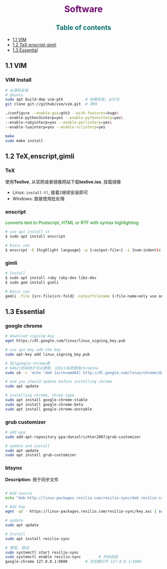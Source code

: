[comment1]: id "rgb(44,44,110)四级标题"
[comment2]: id "rgb(110,110,0)三级标题"
[comment3]: id "rgb(0,110,110)二级标题"
[comment4]: id "rgb(110,0,110)一级标题"

<h1 align="center"><span style="color: rgb(110,0,110)">Software</span></h1>

<h2 align="center"><span style="color:rgb(0,110,110)">Table of contents</span></h2>

* [1.1 VIM](#11-VIM)
* [1.2 TeX,enscript,gimli](#12-TeXenscriptglimli)
* [1.3 Essential](#13-Essential)

## 1.1 VIM

### VIM Install

``` bash
# 从源码安装
# Ubuntu
sudo apt build-dep vim-gtk  		# 依赖安装, gtk包
git clone git://github/vim/vim.git	# 源码

./configure --enable-gui=gtk3 --with-features=huge\
--enable-python3interp=yes --enable-pythoninterp=yes\
--enable-rubyinterp=yes --enable-perlinterp=yes\
--enable-luainterp=yes --enable-tclinterp=yes

make
sudo make install
```

## 1.2 TeX,enscript,gimli

### TeX

使用**Texlive**, 从官网或者镜像网站下载**texlive.iso**, 挂载镜像  

* Linux: `install-tl`, 接着`I`继续安装即可
* Windows: 直接使用批处理

### enscript

<span style="color:green">converts text to Postscript, HTML or RTF with syntax highlighting</span>  

``` bash
# use apt install it
$ sudo apt install enscript

# basic use
$ enscript -E {highlight language} -p {<output-file>} -i {num-indent(c i l p)} {<source-file>}
```

### gimli

``` bash
# Install
$ sudo apt install ruby ruby-dev libz-dev
$ sudo gem install gimli

# Basic use
gemli -file {src-file|src-fold} -outputfilename {<file-name>only use one file} -merge
```

## 1.3 Essential

### google chrome

``` bash
# download signing-key
wget https://dl.google.com/linux/linux_signing_key.pub

# use apt-key add the key
sudo apt-key add linux_signing_key.pub

# 加入google-chrome源
# 64bit的系统才可以使用, 32bit系统使用chrominu
sudo sh -c 'echo "deb [arch=amd64] http://dl.google.com/linux/chrome/deb/ stable main" >> /etc/apt/sources.list.d/google.list'

# and you should update before installing chrome
sudo apt update

# installing chrome, three type
sudo apt install google-chrome-stable
sudo apt install google-chrome-beta
sudo apt install google-chrome-unstable
```

### grub customizer

``` bash
# add ppa
sudo add-apt-repository ppa:danielrichter2007/grub-customizer

# update and install
sudo apt update
sudo apt install grub-customizer
```

### btsync

**Description:** 用于同步文件

``` bash

# Add source
echo "deb http://linux-packages.resilio.com/resilio-sync/deb resilio-sync non-free" | sudo tee /etc/apt/sources.list.d/resilio-sync.list

# Add key
wget -qO - https://linux-packages.resilio.com/resilio-sync/key.asc | sudo apt-key add -

# update
sudo apt update

# Install
sudo apt install resilio-sync

# 使用, 启动
sudo systemctl start resilio-sync
sudo systemctl enable resilio-sync        # 开机自启
google-chrome 127.0.0.1:8888        # 浏览器打开 127.0.0.1:8888
```
